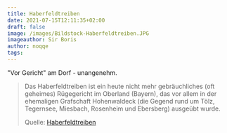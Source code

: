```yaml
---
title: Haberfeldtreiben
date: 2021-07-15T12:11:35+02:00
draft: false
image: /images/Bildstock-Haberfeldtreiben.JPG
imageauthor: Sir Boris
author: noqqe
tags:
---
```


"Vor Gericht" am Dorf - unangenehm.

> Das Haberfeldtreiben ist ein heute nicht mehr gebräuchliches (oft geheimes)
> Rügegericht im Oberland (Bayern), das vor allem in der ehemaligen Grafschaft
> Hohenwaldeck (die Gegend rund um Tölz, Tegernsee, Miesbach, Rosenheim und
> Ebersberg) ausgeübt wurde.
>
> Quelle: [Haberfeldtreiben](https://de.wikipedia.org/wiki/Haberfeldtreiben)
